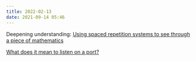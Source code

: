 ```yaml
---
title: 2022-02-13
date: 2021-09-14 05:46
---
```


Deepening understanding: [Using spaced repetition systems to see through a piece
of mathematics](https://cognitivemedium.com/srs-mathematics)

[What does it mean to listen on a port?](https://paulbutler.org/2022/what-does-it-mean-to-listen-on-a-port/)


